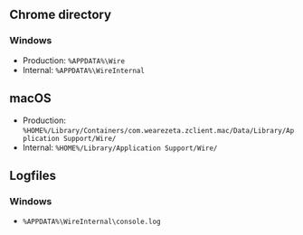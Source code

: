 ## Chrome directory

### Windows

- Production: `%APPDATA%\Wire`
- Internal: `%APPDATA%\WireInternal`

## macOS

- Production: `%HOME%/Library/Containers/com.wearezeta.zclient.mac/Data/Library/Application Support/Wire/`
- Internal: `%HOME%/Library/Application Support/Wire/`

## Logfiles

### Windows

- `%APPDATA%\WireInternal\console.log`